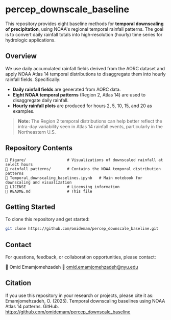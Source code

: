 # percep_downscale_baseline

This repository provides eight baseline methods for **temporal downscaling of precipitation**, using NOAA's regional temporal rainfall patterns. The goal is to convert daily rainfall totals into high-resolution (hourly) time series for hydrologic applications.

## Overview

We use daily accumulated rainfall fields derived from the AORC dataset and apply NOAA Atlas 14 temporal distributions to disaggregate them into hourly rainfall fields. Specifically:

- **Daily rainfall fields** are generated from AORC data.
- **Eight NOAA temporal patterns** (Region 2, Atlas 14) are used to disaggregate daily rainfall.
- **Hourly rainfall plots** are produced for hours 2, 5, 10, 15, and 20 as examples.

> **Note:** The Region 2 temporal distributions can help better reflect the intra-day variability seen in Atlas 14 rainfall events, particularly in the Northeastern U.S.

## Repository Contents

```plaintext
📁 Figure/                  # Visualizations of downscaled rainfall at select hours
📁 rainfall patterns/       # Contains the NOAA temporal distribution patterns
📄 Temporal_downscaling_baselines.ipynb   # Main notebook for downscaling and visualization
📄 LICENSE                  # Licensing information
📄 README.md                # This file
```
## Getting Started

To clone this repository and get started:

```bash
git clone https://github.com/omidemam/percep_downscale_baseline.git
```

## Contact
For questions, feedback, or collaboration opportunities, please contact:

📧 Omid Emamjomehzadeh
📨 omid.emamjomehzadeh@nyu.edu

## Citation
If you use this repository in your research or projects, please cite it as:
Emamjomehzadeh, O. (2025). Temporal downscaling baselines using NOAA Atlas 14 patterns. GitHub. https://github.com/omidemam/percep_downscale_baseline
